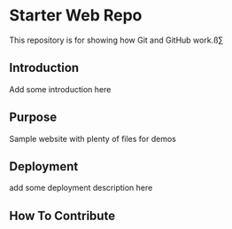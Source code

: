 # Starter Web Repo

This repository is for showing how Git and GitHub work.ß∑

## Introduction

Add some introduction here

## Purpose

Sample website with plenty of files for demos

## Deployment

add some deployment description here

## How To Contribute